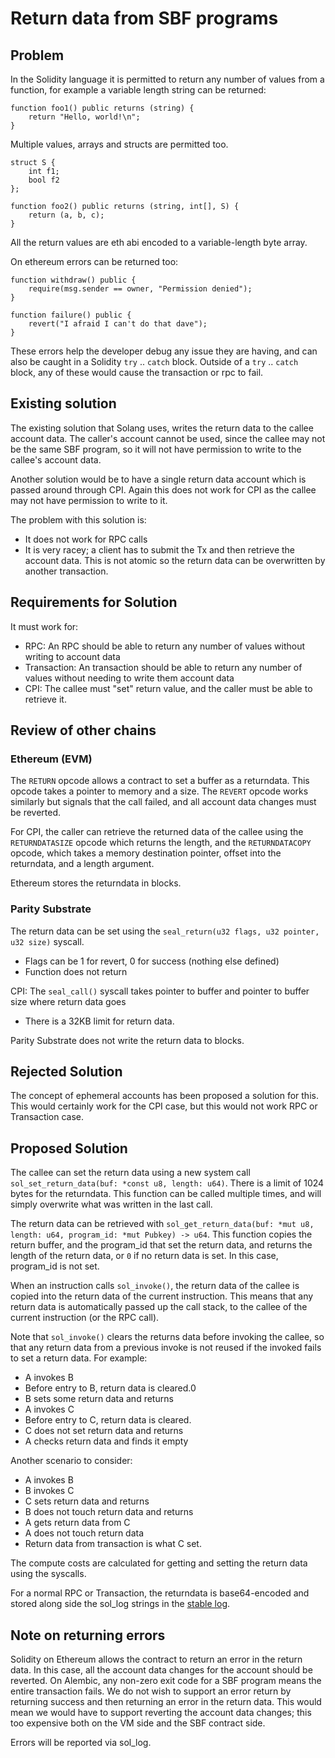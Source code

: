 # Return data from SBF programs

## Problem

In the Solidity language it is permitted to return any number of values from a function,
for example a variable length string can be returned:

```
function foo1() public returns (string) {
    return "Hello, world!\n";
}
```

Multiple values, arrays and structs are permitted too.

```
struct S {
    int f1;
    bool f2
};

function foo2() public returns (string, int[], S) {
    return (a, b, c);
}
```

All the return values are eth abi encoded to a variable-length byte array.

On ethereum errors can be returned too:

```
function withdraw() public {
    require(msg.sender == owner, "Permission denied");
}

function failure() public {
    revert("I afraid I can't do that dave");
}
```
These errors help the developer debug any issue they are having, and can
also be caught in a Solidity `try` .. `catch` block. Outside of a `try` .. `catch`
block, any of these would cause the transaction or rpc to fail.

## Existing solution

The existing solution that Solang uses, writes the return data to the callee account data.
The caller's account cannot be used, since the callee may not be the same SBF program, so
it will not have permission to write to the callee's account data.

Another solution would be to have a single return data account which is passed
around through CPI. Again this does not work for CPI as the callee may not have
permission to write to it.

The problem with this solution is:

- It does not work for RPC calls
- It is very racey; a client has to submit the Tx and then retrieve the account
  data. This is not atomic so the return data can be overwritten by another transaction.

## Requirements for Solution

It must work for:

- RPC: An RPC should be able to return any number of values without writing to account data
- Transaction: An transaction should be able to return any number of values without needing to write them account data
- CPI: The callee must "set" return value, and the caller must be able to retrieve it.

## Review of other chains

### Ethereum (EVM)

The `RETURN` opcode allows a contract to set a buffer as a returndata. This opcode takes a pointer to memory and a size. The `REVERT` opcode works similarly but signals that the call failed, and all account data changes must be reverted.

For CPI, the caller can retrieve the returned data of the callee using the `RETURNDATASIZE` opcode which returns the length, and the `RETURNDATACOPY` opcode, which takes a memory destination pointer, offset into the returndata, and a length argument.

Ethereum stores the returndata in blocks.

### Parity Substrate

The return data can be set using the `seal_return(u32 flags, u32 pointer, u32 size)` syscall.
- Flags can be 1 for revert, 0 for success (nothing else defined)
- Function does not return

CPI: The `seal_call()` syscall takes pointer to buffer and pointer to buffer size where return data goes
 - There is a 32KB limit for return data.

Parity Substrate does not write the return data to blocks.

## Rejected Solution

The concept of ephemeral accounts has been proposed a solution for this. This would
certainly work for the CPI case, but this would not work RPC or Transaction case.

## Proposed Solution

The callee can set the return data using a new system call `sol_set_return_data(buf: *const u8, length: u64)`.
There is a limit of 1024 bytes for the returndata. This function can be called multiple times, and
will simply overwrite what was written in the last call.

The return data can be retrieved with `sol_get_return_data(buf: *mut u8, length: u64, program_id: *mut Pubkey) -> u64`.
This function copies the return buffer, and the program_id that set the return data, and
returns the length of the return data, or `0` if no return data is set. In this case, program_id is not set.

When an instruction calls `sol_invoke()`, the return data of the callee is copied into the return data
of the current instruction. This means that any return data is automatically passed up the call stack,
to the callee of the current instruction (or the RPC call).

Note that `sol_invoke()` clears the returns data before invoking the callee, so that any return data from
a previous invoke is not reused if the invoked fails to set a return data. For example:

 - A invokes B
 - Before entry to B, return data is cleared.0
 - B sets some return data and returns
 - A invokes C
 - Before entry to C, return data is cleared.
 - C does not set return data and returns
 - A checks return data and finds it empty

Another scenario to consider:

 - A invokes B
 - B invokes C
 - C sets return data and returns
 - B does not touch return data and returns
 - A gets return data from C
 - A does not touch return data
 - Return data from transaction is what C set.

The compute costs are calculated for getting and setting the return data using
the syscalls.

For a normal RPC or Transaction, the returndata is base64-encoded and stored along side the sol_log
strings in the [stable log](https://github.com/Alembic-labs/Alembic/blob/95292841947763bdd47ef116b40fc34d0585bca8/sdk/src/process_instruction.rs#L275-L281).

## Note on returning errors

Solidity on Ethereum allows the contract to return an error in the return data. In this case, all
the account data changes for the account should be reverted. On Alembic, any non-zero exit code
for a SBF program means the entire transaction fails. We do not wish to support an error return
by returning success and then returning an error in the return data. This would mean we would have
to support reverting the account data changes; this too expensive both on the VM side and the SBF
contract side.

Errors will be reported via sol_log.
